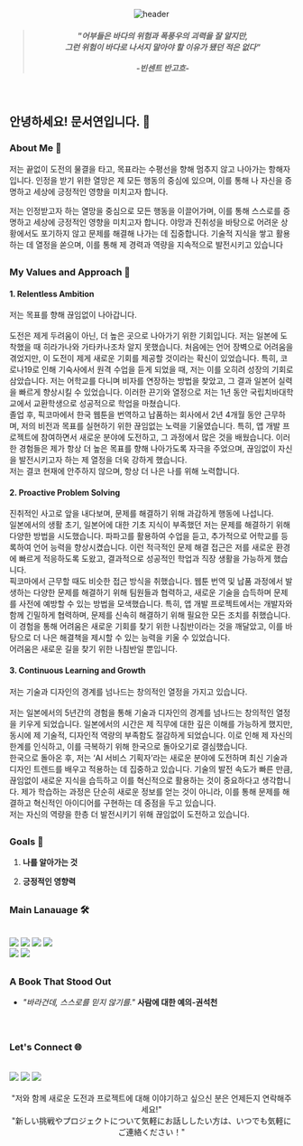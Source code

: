 <div align="center">

![header](https://capsule-render.vercel.app/api?type=venom&height=200&section=header&fontSize=70)


>#####  "어부들은 바다의 위험과 폭풍우의 괴력을 잘 알지만, <br>그런 위험이 바다로 나서지 말아야 할 이유가 됐던 적은 없다"<br><br>-빈센트 반고흐- 

</div>

<br>

## 안녕하세요! 문서연입니다. :wave:



### About Me 🚢
저는 끝없이 도전의 물결을 타고, 목표라는 수평선을 향해 멈추지 않고 나아가는 항해자입니다.  인정을 받기 위한 열망은 제 모든 행동의 중심에 있으며, 이를 통해 나 자신을 증명하고 세상에 긍정적인 영향을 미치고자 합니다.

저는 인정받고자 하는 열망을 중심으로 모든 행동을 이끌어가며, 이를 통해 스스로를 증명하고 세상에 긍정적인 영향을 미치고자 합니다.   야망과 진취성을 바탕으로 어려운 상황에서도 포기하지 않고 문제를 해결해 나가는 데 집중합니다. 기술적 지식을 쌓고 활용하는 데 열정을 쏟으며, 이를 통해 제 경력과 역량을 지속적으로 발전시키고 있습니다

##

### My Values and Approach 🌟

#### 1. Relentless Ambition
저는 목표를 향해 끊임없이 나아갑니다.   
<br>도전은 제게 두려움이 아닌, 더 높은 곳으로 나아가기 위한 기회입니다. 저는 일본에 도착했을 때 히라가나와 가타카나조차 알지 못했습니다. 처음에는 언어 장벽으로 어려움을 겪었지만, 이 도전이 제게 새로운 기회를 제공할 것이라는 확신이 있었습니다. 특히, 코로나19로 인해 기숙사에서 원격 수업을 듣게 되었을 때, 저는 이를 오히려 성장의 기회로 삼았습니다. 저는 어학교를 다니며 비자를 연장하는 방법을 찾았고, 그 결과 일본어 실력을 빠르게 향상시킬 수 있었습니다. 이러한 끈기와 열정으로 저는 1년 동안 국립치바대학교에서 교환학생으로 성공적으로 학업을 마쳤습니다. 
<br>
졸업 후, 픽코마에서 한국 웹툰을 번역하고 납품하는 회사에서 2년 4개월 동안 근무하며, 저의 비전과 목표를 실현하기 위한 끊임없는 노력을 기울였습니다. 특히, 앱 개발 프로젝트에 참여하면서 새로운 분야에 도전하고, 그 과정에서 많은 것을 배웠습니다. 이러한 경험들은 제가 항상 더 높은 목표를 향해 나아가도록 자극을 주었으며, 끊임없이 자신을 발전시키고자 하는 제 열정을 더욱 강하게 했습니다. <br>저는 결코 현재에 안주하지 않으며, 항상 더 나은 나를 위해 노력합니다.

#### 2. Proactive Problem Solving
진취적인 사고로 앞을 내다보며, 문제를 해결하기 위해 과감하게 행동에 나섭니다.  <br>
일본에서의 생활 초기, 일본어에 대한 기초 지식이 부족했던 저는 문제를 해결하기 위해 다양한 방법을 시도했습니다. 파파고를 활용하여 수업을 듣고, 추가적으로 어학교를 등록하여 언어 능력을 향상시켰습니다. 이런 적극적인 문제 해결 접근은 저를 새로운 환경에 빠르게 적응하도록 도왔고, 결과적으로 성공적인 학업과 직장 생활을 가능하게 했습니다.
<br>픽코마에서 근무할 때도 비슷한 접근 방식을 취했습니다. 웹툰 번역 및 납품 과정에서 발생하는 다양한 문제를 해결하기 위해 팀원들과 협력하고, 새로운 기술을 습득하며 문제를 사전에 예방할 수 있는 방법을 모색했습니다. 특히, 앱 개발 프로젝트에서는 개발자와 함께 긴밀하게 협력하며, 문제를 신속히 해결하기 위해 필요한 모든 조치를 취했습니다. 이 경험을 통해 어려움은 새로운 기회를 찾기 위한 나침반이라는 것을 깨달았고, 이를 바탕으로 더 나은 해결책을 제시할 수 있는 능력을 키울 수 있었습니다. <br>어려움은 새로운 길을 찾기 위한 나침반일 뿐입니다.

#### 3. Continuous Learning and Growth
저는 기술과 디자인의 경계를 넘나드는 창의적인 열정을 가지고 있습니다.   
<br>저는 일본에서의 5년간의 경험을 통해 기술과 디자인의 경계를 넘나드는 창의적인 열정을 키우게 되었습니다. 일본에서의 시간은 제 직무에 대한 깊은 이해를 가능하게 했지만, 동시에 제 기술적, 디자인적 역량의 부족함도 절감하게 되었습니다. 이로 인해 제 자신의 한계를 인식하고, 이를 극복하기 위해 한국으로 돌아오기로 결심했습니다.
<br>한국으로 돌아온 후, 저는 ‘AI 서비스 기획자’라는 새로운 분야에 도전하며 최신 기술과 디자인 트렌드를 배우고 적용하는 데 집중하고 있습니다. 기술의 발전 속도가 빠른 만큼, 끊임없이 새로운 지식을 습득하고 이를 혁신적으로 활용하는 것이 중요하다고 생각합니다. 제가 학습하는 과정은 단순히 새로운 정보를 얻는 것이 아니라, 이를 통해 문제를 해결하고 혁신적인 아이디어를 구현하는 데 중점을 두고 있습니다.
<br>저는 자신의 역량을 한층 더 발전시키기 위해 끊임없이 도전하고 있습니다.

##

### Goals 🎯

1. **나를 알아가는 것** 

2. **긍정적인 영향력**

##

### Main Lanauage 🛠️
<br>
<div align="left">
<img src="https://img.shields.io/badge/python-%233776AB.svg?&style=for-the-badge&logo=python&logoColor=white" />
<img src="https://img.shields.io/badge/mysql-%234479A1.svg?&style=for-the-badge&logo=mysql&logoColor=white" />
 <img src="https://img.shields.io/badge/figma-%23F24E1E.svg?&style=for-the-badge&logo=figma&logoColor=white" />
 <img src="https://img.shields.io/badge/adobe%20photoshop-%2331A8FF.svg?&style=for-the-badge&logo=adobe%20photoshop&logoColor=white" /><br>
 <img src="https://img.shields.io/badge/adobe%20illustrator-%23FF9A00.svg?&style=for-the-badge&logo=adobe%20illustrator&logoColor=black" />
 <img src="https://img.shields.io/badge/git-%23F05032.svg?&style=for-the-badge&logo=git&logoColor=white" />
<br>
</div>

##

### A Book That Stood Out 
- *"바라건데, 스스로를 믿지 않기를."* **사람에 대한 예의-권석천** 
<br>

##

### Let's Connect 🌐 
<br>
<a href='www.linkedin.com/in/seoyeon-moon-33ab97320'><img src="https://img.shields.io/badge/LinkedIn-0077B5?style=for-the-badge&logo=linkedin&logoColor=white" /></a>
<a href='moonseoyeon@gmail.com'><img src="https://img.shields.io/badge/Gmail-D14836?style=for-the-badge&logo=gmail&logoColor=white" /></a>
<a href='https://github.com/MunSeoYeon'><img src="https://img.shields.io/badge/GitHub%20Pages-222222?style=for-the-badge&logo=GitHub%20Pages&logoColor=white" /></a>

<div align="center">
<br>"저와 함께 새로운 도전과 프로젝트에 대해 이야기하고 싶으신 분은 언제든지 연락해주세요!"<br>
"新しい挑戦やプロジェクトについて気軽にお話ししたい方は、いつでも気軽にご連絡ください！"

</div>
<br>

